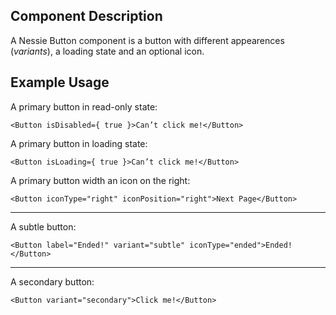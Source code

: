 Component Description
---------------------

A Nessie Button component is a button with different appearences (_variants_), a loading state and an optional icon.


Example Usage
-------------

A primary button in read-only state:

    <Button isDisabled={ true }>Can’t click me!</Button>

A primary button in loading state:

    <Button isLoading={ true }>Can’t click me!</Button>

A primary button width an icon on the right:

    <Button iconType="right" iconPosition="right">Next Page</Button>

---

A subtle button:

    <Button label="Ended!" variant="subtle" iconType="ended">Ended!</Button>

---

A secondary button:

    <Button variant="secondary">Click me!</Button>
